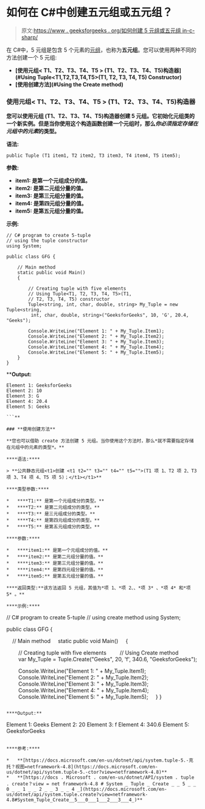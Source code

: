 # 如何在 C#中创建五元组或五元组？

> 原文:[https://www . geeksforgeeks . org/如何创建 5 元组或五元组 in-c-sharp/](https://www.geeksforgeeks.org/how-to-create-5-tuple-or-quintuple-in-c-sharp/)

在 C#中，5 元组是包含 5 个元素的[元组](https://www.geeksforgeeks.org/c-sharp-tuple/)，也称为**五元组**。您可以使用两种不同的方法创建一个 5 元组:

*   **[使用元组< T1、T2、T3、T4、T5 > (T1、T2、T3、T4、T5)构造器](#Using Tuple<T1,T2,T3,T4,T5>(T1, T2, T3, T4, T5) Constructor)**
*   **[使用创建方法](#Using the Create method)**

### **使用元组< T1、T2、T3、T4、T5 > (T1、T2、T3、T4、T5)构造器**

**您可以使用元组 <t1 t2="" t3="" t4="" t5="">(T1、T2、T3、T4、T5)构造器创建 5 元组。它初始化元组<t1 t2="" t3="" t4="" t5="">类的一个新实例。但是当你使用这个构造函数创建一个元组时，那么*你必须指定存储在元组中的元素*的类型。</t1></t1>**

****语法:****

```
public Tuple (T1 item1, T2 item2, T3 item3, T4 item4, T5 item5);
```

****参数:****

*   ****item1:** 是第一个元组成分的值。**
*   ****item2:** 是第二元组分量的值。**
*   ****item3:** 是第三元组分量的值。**
*   ****item4:** 是第四元组分量的值。**
*   ****item5:** 是第五元组分量的值。**

****示例:****

```
// C# program to create 5-tuple
// using the tuple constructor
using System;

public class GFG {

    // Main method
    static public void Main()
    {

        // Creating tuple with five elements
        // Using Tuple<T1, T2, T3, T4, T5>(T1,
        // T2, T3, T4, T5) constructor
        Tuple<string, int, char, double, string> My_Tuple = new Tuple<string,
         int, char, double, string>("GeeksforGeeks", 10, 'G', 20.4, "Geeks");

        Console.WriteLine("Element 1: " + My_Tuple.Item1);
        Console.WriteLine("Element 2: " + My_Tuple.Item2);
        Console.WriteLine("Element 3: " + My_Tuple.Item3);
        Console.WriteLine("Element 4: " + My_Tuple.Item4);
        Console.WriteLine("Element 5: " + My_Tuple.Item5);
    }
}
```

****Output:**

```
Element 1: GeeksforGeeks
Element 2: 10
Element 3: G
Element 4: 20.4
Element 5: Geeks

```** 

### **使用创建方法**

**您也可以借助 create 方法创建 5 元组。当你使用这个方法时，那么*就不需要指定存储在元组中的元素的类型*。**

****语法:****

> **公共静态元组<t1>创建 <t1 t2="" t3="" t4="" t5="">(T1 项 1、T2 项 2、T3 项 3、T4 项 4、T5 项 5)；</t1></t1>**

****类型参数:****

*   ****T1:** 是第一个元组成分的类型。**
*   ****T2:** 是第二元组成分的类型。**
*   ****T3:** 是三元组成分的类型。**
*   ****T4:** 是第四元组成分的类型。**
*   ****T5:** 是第五元组成分的类型。**

****参数:****

*   ****item1:** 是第一个元组成分的值。**
*   ****item2:** 是第二元组分量的值。**
*   ****item3:** 是第三元组分量的值。**
*   ****item4:** 是第四元组分量的值。**
*   ****item5:** 是第五元组分量的值。**

****返回类型:**该方法返回 5 元组，其值为*项 1、*项 2、、*项 3* 、*项 4* 和*项 5* 。**

****示例:****

```
// C# program to create 5-tuple
// using create method
using System;

public class GFG {

    // Main method
    static public void Main()
    {

        // Creating tuple with five elements
        // Using Create method
        var My_Tuple = Tuple.Create("Geeks", 20, 'f', 340.6, "GeeksforGeeks");

        Console.WriteLine("Element 1: " + My_Tuple.Item1);
        Console.WriteLine("Element 2: " + My_Tuple.Item2);
        Console.WriteLine("Element 3: " + My_Tuple.Item3);
        Console.WriteLine("Element 4: " + My_Tuple.Item4);
        Console.WriteLine("Element 5: " + My_Tuple.Item5);
    }
}
```

****Output:**

```
Element 1: Geeks
Element 2: 20
Element 3: f
Element 4: 340.6
Element 5: GeeksforGeeks

```** 

****参考:****

*   **[https://docs.microsoft.com/en-us/dotnet/api/system.tuple-5.-克托？视图=netframework-4.8](https://docs.microsoft.com/en-us/dotnet/api/system.tuple-5.-ctor?view=netframework-4.8)**
*   **[https://docs . Microsoft . com/en-us/dotnet/API/system . tuple . create？view = net framework-4.8 # System _ Tuple _ Create _ _ 5 _ _ 0 _ _ 1 _ _ 2 _ _ 3 _ _ 4 _](https://docs.microsoft.com/en-us/dotnet/api/system.tuple.create?view=netframework-4.8#System_Tuple_Create__5___0___1___2___3___4_)**
